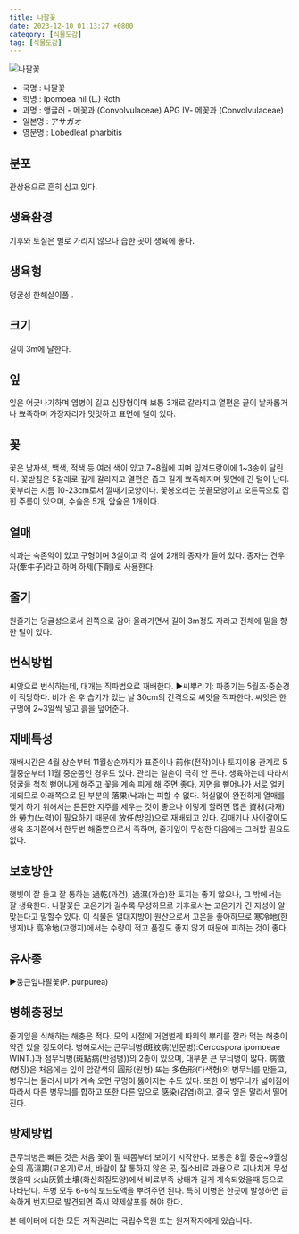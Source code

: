 ```yaml
---
title: 나팔꽃
date: 2023-12-10 01:13:27 +0800
category: [식물도감]
tag: [식물도감]
---
```




![나팔꽃](/fileUpload/plants/basic/Convolvulaceae/Pharbitis/17361/1_th2.JPG)
- 국명 : 나팔꽃
- 학명 : Ipomoea nil (L.) Roth
- 과명 : 앵글러 - 메꽃과 (Convolvulaceae) APG Ⅳ- 메꽃과 (Convolvulaceae)
- 일본명 : アサガオ
- 영문명 : Lobedleaf pharbitis


## 분포
관상용으로 흔히 심고 있다.
## 생육환경
기후와 토질은 별로 가리지 않으나 습한 곳이 생육에 좋다.
## 생육형
덩굴성 한해살이풀 .
## 크기
길이 3m에 달한다.
## 잎
잎은 어긋나기하며 엽병이 길고 심장형이며 보통 3개로 갈라지고 열편은 끝이 날카롭거나 뾰족하며 가장자리가 밋밋하고 표면에 털이 있다.
## 꽃
꽃은 남자색, 백색, 적색 등 여러 색이 있고 7~8월에 피며 잎겨드랑이에 1~3송이 달린다. 꽃받침은 5갈래로 깊게 갈라지고 열편은 좁고 길게 뾰족해지며 뒷면에 긴 털이 난다. 꽃부리는 지름 10-23cm로서 깔때기모양이다. 꽃봉오리는 붓끝모양이고 오른쪽으로 잡힌 주름이 있으며, 수술은 5개, 암술은 1개이다.
## 열매
삭과는 숙존악이 있고 구형이며 3실이고 각 실에 2개의 종자가 들어 있다. 종자는 견우자(牽牛子)라고 하며 하제(下劑)로 사용한다.
## 줄기
원줄기는 덩굴성으로서 왼쪽으로 감아 올라가면서 길이 3m정도 자라고 전체에 밑을 향한 털이 있다.
## 번식방법
씨앗으로 번식하는데, 대개는 직파법으로 재배한다.▶씨뿌리기: 파종기는 5월초·중순경이 적당하다. 비가 온 후 습기가 있는 날 30cm의 간격으로 씨앗을 직파한다. 씨앗은 한 구멍에 2~3알씩 넣고 흙을 덮어준다.
## 재배특성
재배시간은 4월 상순부터 11월상순까지가 표준이나 前作(전작)이나 토지이용 관계로 5월중순부터 11월 중순쯤인 경우도 있다. 관리는 일손이 극히 안 든다. 생육하는데 따라서 덩굴을 척척 뻗어나게 해주고 꽃을 계속 피게 해 주면 좋다. 지면을 뻗어나가 서로 얼키게되므로 아래쪽으로 된 부분의 落果(낙과)는 피할 수 없다. 허실없이 완전하게 열매를 맺게 하기 위해서는 튼튼한 지주를 세우는 것이 좋으나 이렇게 할려면 많은 資材(자재)와 勞力(노력)이 필요하기 때문에 放任(방임)으로 재배되고 있다.  김매기나 사이갈이도 생육 초기쯤에서 한두번 해줄뿐으로서 족하며, 줄기잎이 무성한 다음에는 그러할 필요도 없다.
## 보호방안
햇빛이 잘 들고 잘 통하는 過乾(과건), 過濕(과습)한 토지는 좋지 않으나, 그 밖에서는 잘 생육한다. 나팔꽃은 고온기가 길수록 무성하므로 기후로서는 고온기가 긴 지성이 알맞는다고 말할수 있다. 이 식물은 열대지방이 원산으로서 고온을 좋아하므로 寒冷地(한냉지)나 高冷地(고랭지)에서는 수량이 적고 품질도 좋지 않기 때문에 피하는 것이 좋다.
## 유사종
▶둥근잎나팔꽃(P. purpurea)
## 병해충정보
줄기잎을 식해하는 해충은 적다. 모의 시절에 거염벌레 따위의 뿌리를 잘라 먹는 해충이 약간 있을 정도이다. 병해로서는 큰무늬병(斑紋病(반문병):Cercospora ipomoeae WINT.)과 점무늬병(斑點病(반점병))의 2종이 있으며, 대부분 큰 무늬병이 많다. 病徵(병징)은 처음에는 잎이 암갈색의 圓形(원형) 또는 多色形(다색형)의 병무늬를 만들고, 병무늬는 물러서 비가 계속 오면 구멍이 뚫어지는 수도 있다.  또한 이 병무늬가 넓어짐에 따라서 다른 병무늬를 합하고 또한 다른 잎으로 感染(감염)하고, 결국 잎은 말라서 떨어진다.
## 방제방법
큰무늬병은 빠른 것은 처음 꽃이 필 때쯤부터 보이기 시작한다. 보통은 8월 중순~9월상순의 高溫期(고온기)로서, 바람이 잘 통하지 않은 곳, 질소비료 과용으로 지나치게 무성했을때 火山灰質土壤(화산회질토양)에서 비료부족 상태가 길게 계속되었을때 등으로 나타난다.두병 모두 6-6식 보드도액을 뿌려주면 된다. 특히 이병은 한곳에 발생하면 급속하게 번지므로 발견되면 즉시 약제살포를 해야 한다.






본 데이터에 대한 모든 저작권리는 국립수목원 또는 원저작자에게 있습니다.
